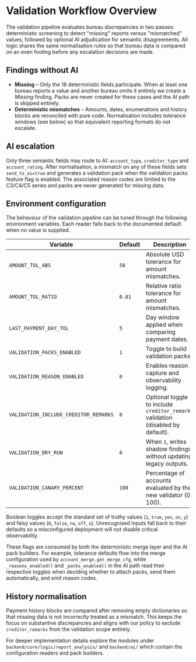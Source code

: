 # Validation Workflow Overview

The validation pipeline evaluates bureau discrepancies in two passes: deterministic
screening to detect "missing" reports versus "mismatched" values, followed by
optional AI adjudication for semantic disagreements. All logic shares the same
normalisation rules so that bureau data is compared on an even footing before
any escalation decisions are made.

## Findings without AI

* **Missing** – Only the 18 deterministic fields participate. When at least one
  bureau reports a value and another bureau omits it entirely we create a
  *Missing* finding. Packs are never created for these cases and the AI path is
  skipped entirely.
* **Deterministic mismatches** – Amounts, dates, enumerations and history blocks
  are reconciled with pure code. Normalisation includes tolerance windows (see
  below) so that equivalent reporting formats do not escalate.

## AI escalation

Only three semantic fields may route to AI: `account_type`, `creditor_type` and
`account_rating`. After normalisation, a mismatch on any of these fields sets
`send_to_ai=true` and generates a validation pack when the validation packs
feature flag is enabled. The associated reason codes are limited to the C3/C4/C5
series and packs are never generated for missing data.

## Environment configuration

The behaviour of the validation pipeline can be tuned through the following
environment variables. Each reader falls back to the documented default when no
value is supplied.

| Variable | Default | Description |
| --- | --- | --- |
| `AMOUNT_TOL_ABS` | `50` | Absolute USD tolerance for amount mismatches. |
| `AMOUNT_TOL_RATIO` | `0.01` | Relative ratio tolerance for amount mismatches. |
| `LAST_PAYMENT_DAY_TOL` | `5` | Day window applied when comparing payment dates. |
| `VALIDATION_PACKS_ENABLED` | `1` | Toggle to build validation packs. |
| `VALIDATION_REASON_ENABLED` | `0` | Enables reason capture and observability logging. |
| `VALIDATION_INCLUDE_CREDITOR_REMARKS` | `0` | Optional toggle to include `creditor_remarks` validation (disabled by default). |
| `VALIDATION_DRY_RUN` | `0` | When `1`, writes shadow findings without updating legacy outputs. |
| `VALIDATION_CANARY_PERCENT` | `100` | Percentage of accounts evaluated by the new validator (0–100). |

Boolean toggles accept the standard set of truthy values (`1`, `true`, `yes`,
`on`, `y`) and falsy values (`0`, `false`, `no`, `off`, `n`). Unrecognised inputs
fall back to their defaults so a misconfigured deployment will not disable
critical observability.

These flags are consumed by both the deterministic merge layer and the AI pack
builders. For example, tolerance defaults flow into the merge configuration used
by `account_merge.get_merge_cfg`, while `_reasons_enabled()` and
`_packs_enabled()` in the AI path read their respective toggles when deciding
whether to attach packs, send them automatically, and emit reason codes.

## History normalisation

Payment history blocks are compared after removing empty dictionaries so that
missing data is not incorrectly treated as a mismatch. This keeps the focus on
substantive discrepancies and aligns with our policy to exclude `creditor_remarks`
from the validation scope entirely.

For deeper implementation details explore the modules under
`backend/core/logic/report_analysis/` and `backend/ai/` which contain the
configuration readers and pack builders.

